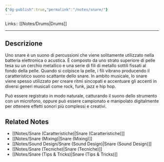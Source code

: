 ```yaml
---
{"dg-publish":true,"permalink":"/notes/snare/"}
---
```


Links:: [[Notes/Drums\|Drums]]

---
## Descrizione

Uno snare è un suono di percussioni che viene solitamente utilizzato nella batteria elettronica o acustica. È composto da uno strato superiore di pelle tesa su un cerchio metallico e una serie di fili di metallo sottili fissati al fondo della pelle. Quando si colpisce la pelle, i fili vibrano producendo il caratteristico suono scattante dello snare. In ambito musicale, lo snare viene spesso utilizzato per creare ritmi sincopati e accentuare gli accenti in diversi generi musicali come rock, funk, jazz e hip hop.

Può essere registrato in modo naturale, catturando il suono dello strumento con un microfono, oppure può essere campionato e manipolato digitalmente per ottenere effetti sonori più complessi e creativi.


## Related Notes

- [[Notes/Snare (Caratteristiche)\|Snare (Caratteristiche)]]
- [[Notes/Snare (Mixing)\|Snare (Mixing)]]
- [[Notes/Sound Design/Snare (Sound Design)\|Snare (Sound Design)]]
- [[Notes/Snare (Tecniche)\|Snare (Tecniche)]]
- [[Notes/Snare (Tips & Tricks)\|Snare (Tips & Tricks)]]

